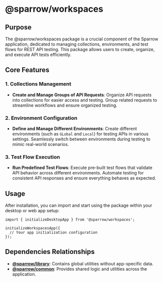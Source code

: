 # @sparrow/workspaces

## Purpose

The @sparrow/workspaces package is a crucial component of the Sparrow application, dedicated to managing collections, environments, and test flows for REST API testing. This package allows users to create, organize, and execute API tests efficiently.

## Core Features

### 1. Collections Management
- **Create and Manage Groups of API Requests**: Organize API requests into collections for easier access and testing. Group related requests to streamline workflows and ensure organized testing.

### 2. Environment Configuration
- **Define and Manage Different Environments**: Create different environments (such as `GLobal` and `Local`) for testing APIs in various settings. Seamlessly switch between environments during testing to mimic real-world scenarios.

### 3. Test Flow Execution
- **Run Predefined Test Flows**: Execute pre-built test flows that validate API behavior across different environments. Automate testing for consistent API responses and ensure everything behaves as expected.

## Usage
After installation, you can import and start using the package within your desktop or web app setup:

```
import { initializeDesktopApp } from '@sparrow/workspaces';

initializeWorkspacesApp({
  // Your app initialization configuration
});
```
## Dependencies Relationships

- **[@sparrow/library](packages/library/README.md)**: Contains global utilities without app-specific data.
- **[@sparrow/common](packages/common/README.md)**: Provides shared logic and utilities across the application.
